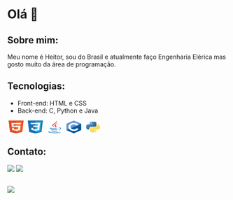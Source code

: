# Olá 👋

## Sobre mim:

Meu nome é Heitor, sou do Brasil e atualmente faço Engenharia Elérica mas gosto muito da área de programação.

## Tecnologias:

- Front-end: HTML e CSS
- Back-end: C, Python e Java

<div style="display: inline_block">
  <img align="center" alt="Heitor-HTML" height="30" width="40" src="https://raw.githubusercontent.com/devicons/devicon/master/icons/html5/html5-original.svg">
  <img align="center" alt="Heitor-CSS" height="30" width="40" src="https://raw.githubusercontent.com/devicons/devicon/master/icons/css3/css3-original.svg">
  <img align="center" alt="Heitor-Java" height="30" width="40" src="https://raw.githubusercontent.com/devicons/devicon/master/icons/java/java-original.svg">
  <img align="center" alt="Heitor-C" height="30" width="40" src="https://raw.githubusercontent.com/devicons/devicon/master/icons/c/c-original.svg">
  <img align="center" alt="Heitor-Python" height="30" width="40" src="https://raw.githubusercontent.com/devicons/devicon/master/icons/python/python-original.svg">
</div>

## Contato:

<a href="https://www.linkedin.com/in/heitorbrasiel" target="_blank"><img src="https://img.shields.io/badge/-LinkedIn-%230077B5?style=for-the-badge&logo=linkedin&logoColor=white" target="_blank"></a> 
<a href="https://instagram.com/heitorbrasiel" target="_blank"><img src="https://img.shields.io/badge/-Instagram-e81d4d?style=for-the-badge&logo=instagram&logoColor=white" target="_blank"></a>

##

<img height="180em" src="https://github-readme-stats.vercel.app/api/top-langs/?username=heitorbrs&layout=compact&langs_count=16&theme=dracula"/>

